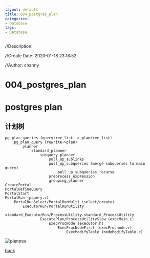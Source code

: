 ```yaml
---
layout: default
title: 004_postgres_plan
categories:
- Database
tags:
- Database
---
```

//Description:

//Create Date: 2020-01-18 23:18:52

//Author: channy

# 004_postgres_plan

# postgres plan

## 计划树

```
pg_plan_queries (querytree_list -> plantree_list)
	pg_plan_query (rewrite->plan)
		planner
			standard_planner
				subquery_planner
					pull_up_sublinks
					pull_up_subqueries (merge subqueries to main query)
						pull_up_subqueries_recurse
					preprocess_expression
					grouping_planner
CreatePortal
PortalDefineQuery
PortalStart
PortalRun (pquery.c)
	PortalRunSelect/PortalRunMulti (select/create)
		ExecutorRun/PortalRunUtility
			standard_ExecutorRun/ProcessUtility.standard_ProcessUtility
				ExecutePlan/ProcessUtilitySlow (execMain.c)
					ExecProcNode (executor.h)
						ExecProcNodeFirst (execProcnode.c)
							ExecModifyTable (nodeModifyTable.c)
```

![plantree](E:/images/plantree.png)


[back](/)


